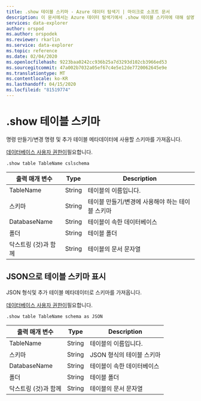```yaml
---
title: .show 테이블 스키마 - Azure 데이터 탐색기 | 마이크로 소프트 문서
description: 이 문서에서는 Azure 데이터 탐색기에서 .show 테이블 스키마에 대해 설명합니다.
services: data-explorer
author: orspod
ms.author: orspodek
ms.reviewer: rkarlin
ms.service: data-explorer
ms.topic: reference
ms.date: 02/04/2020
ms.openlocfilehash: 9223baa0242cc936b25a7d3293d102cb3966ed53
ms.sourcegitcommit: 47a002b7032a05ef67c4e5e12de7720062645e9e
ms.translationtype: MT
ms.contentlocale: ko-KR
ms.lasthandoff: 04/15/2020
ms.locfileid: "81519774"
---
```

# <a name="show-table-schema"></a>.show 테이블 스키마

명령 만들기/변경 명령 및 추가 테이블 메타데이터에 사용할 스키마를 가져옵니다.

[데이터베이스 사용자 권한이](../management/access-control/role-based-authorization.md)필요합니다.

```
.show table TableName cslschema 
```
| 출력 매개 변수 | Type   | Description                                               |
|------------------|--------|-----------------------------------------------------------|
| TableName        | String | 테이블의 이름입니다.                                    |
| 스키마           | String | 테이블 만들기/변경에 사용해야 하는 테이블 스키마 |
| DatabaseName     | String | 테이블이 속한 데이터베이스                   |
| 폴더           | String | 테이블 폴더                                            |
| 닥스트링 (것)과 함께        | String | 테이블의 문서 문자열                                         |


## <a name="show-table-schema-as-json"></a>JSON으로 테이블 스키마 표시

JSON 형식및 추가 테이블 메타데이터로 스키마를 가져옵니다.

[데이터베이스 사용자 권한이](../management/access-control/role-based-authorization.md)필요합니다.

```
.show table TableName schema as JSON
```

| 출력 매개 변수 | Type   | Description                             |
|------------------|--------|-----------------------------------------|
| TableName        | String | 테이블의 이름입니다.                   |
| 스키마           | String | JSON 형식의 테이블 스키마         |
| DatabaseName     | String | 테이블이 속한 데이터베이스 |
| 폴더           | String | 테이블 폴더                          |
| 닥스트링 (것)과 함께        | String | 테이블의 문서 문자열                       |